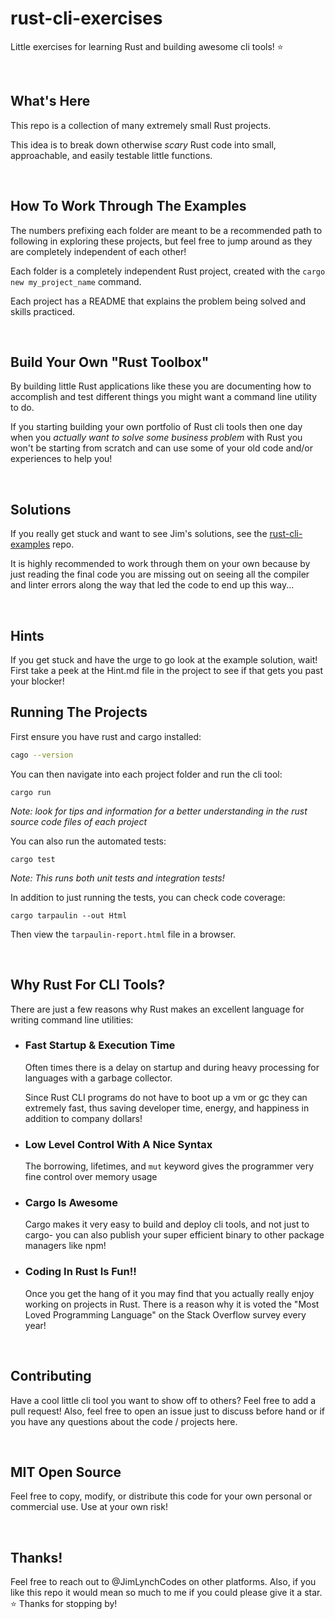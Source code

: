 # rust-cli-exercises
Little exercises for learning Rust and building awesome cli tools! ⭐️

<br/>

## What's Here
This repo is a collection of many extremely small Rust projects.

This idea is to break down otherwise _scary_ Rust code into small, approachable, and easily testable little functions.

<br/>

## How To Work Through The Examples
The numbers prefixing each folder are meant to be a recommended path to following in exploring these projects, but feel free to jump around as they are completely independent of each other!

Each folder is a completely independent Rust project, created with the `cargo new my_project_name` command.

Each project has a README that explains the problem being solved and skills practiced.

<br/>

## Build Your Own "Rust Toolbox"
By building little Rust applications like these you are documenting how to accomplish and test different things you might want a command line utility to do.

If you starting building your own portfolio of Rust cli tools then one day when you _actually want to solve some business problem_ with Rust you won't be starting from scratch and can use some of your old code and/or experiences to help you!

<br/>

## Solutions
If you really get stuck and want to see Jim's solutions, see the [rust-cli-examples](https://github.com/JimLynchCodes/rust-cli-examples) repo.

It is highly recommended to work through them on your own because by just reading the final code you are missing out on seeing all the compiler and linter errors along the way that led the code to end up this way...

<br/>

## Hints
If you get stuck and have the urge to go look at the example solution, wait! First take a peek at the Hint.md file in the project to see if that gets you past your blocker!

## Running The Projects
First ensure you have rust and cargo installed:
```bash
cago --version
```

You can then navigate into each project folder and run the cli tool:
```
cargo run
```

_Note: look for tips and information for a better understanding in the rust source code files of each project_ 


You can also run the automated tests:
```
cargo test
```

_Note: This runs both unit tests and integration tests!_

In addition to just running the tests, you can check code coverage:
```
cargo tarpaulin --out Html
```

Then view the `tarpaulin-report.html` file in a browser.

<br/>

## Why Rust For CLI Tools?

There are just a few reasons why Rust makes an excellent language for writing command line utilities:

- ### Fast Startup & Execution Time
    Often times there is a delay on startup and during heavy processing for languages with a garbage collector.
    
    Since Rust CLI programs do not have to boot up a vm or gc they can extremely fast, thus saving developer time, energy, and happiness in addition to company dollars!

- ### Low Level Control With A Nice Syntax
    
    The borrowing, lifetimes, and `mut` keyword gives the programmer very fine control over memory usage  

- ### Cargo Is Awesome

    Cargo makes it very easy to build and deploy cli tools, and not just to cargo- you can also publish your super efficient binary to other package managers like npm!

- ### Coding In Rust Is Fun!!
    
    Once you get the hang of it you may find that you actually really enjoy working on projects in Rust. There is a reason why it is voted the "Most Loved Programming Language" on the Stack Overflow survey every year! 

<br/>

## Contributing

Have a cool little cli tool you want to show off to others? Feel free to add a pull request! Also, feel free to open an issue just to discuss before hand or if you have any questions about the code / projects here. 

<br/>

## MIT Open Source

Feel free to copy, modify, or distribute this code for your own personal or commercial use. Use at your own risk!

<br/>

## Thanks!

Feel free to reach out to @JimLynchCodes on other platforms. Also, if you like this repo it would mean so much to me if you could please give it a star. ⭐️ Thanks for stopping by!
